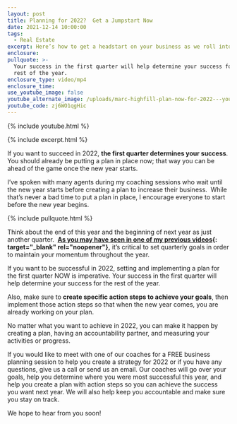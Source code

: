 ```yaml
---
layout: post
title: Planning for 2022?  Get a Jumpstart Now
date: 2021-12-14 10:00:00
tags:
  - Real Estate
excerpt: Here’s how to get a headstart on your business as we roll into 2022.
enclosure:
pullquote: >-
  Your success in the first quarter will help determine your success for the
  rest of the year.
enclosure_type: video/mp4
enclosure_time:
use_youtube_image: false
youtube_alternate_image: /uploads/marc-highfill-plan-now-for-2022---youtube.jpg
youtube_code: zj6WO1qgHic
---
```

{% include youtube.html %}

{% include excerpt.html %}

If you want to succeed in 2022, **the first quarter determines your success**. You should already be putting a plan in place now; that way you can be ahead of the game once the new year starts.

I’ve spoken with many agents during my coaching sessions who wait until the new year starts before creating a plan to increase their business.&nbsp; While that’s never a bad time to put a plan in place, I encourage everyone to start before the new year begins.

{% include pullquote.html %}

Think about the end of this year and the beginning of next year as just another quarter.&nbsp; **[As you may have seen in one of my previous videos](https://richmondrealestatejobs.com/set-yourself-up-for-real-estate-success-with-these-tips.html){: target="_blank" rel="noopener"},** it’s critical to set quarterly goals in order to maintain your momentum throughout the year.

If you want to be successful in 2022, setting and implementing a plan for the first quarter NOW is imperative. Your success in the first quarter will help determine your success for the rest of the year.

Also, make sure to **create specific action steps to achieve your goals**, then implement those action steps so that when the new year comes, you are already working on your plan.

No matter what you want to achieve in 2022, you can make it happen by creating a plan, having an accountability partner, and measuring your activities or progress.

If you would like to meet with one of our coaches for a FREE business planning session to help you create a strategy for 2022 or if you have any questions, give us a call or send us an email. Our coaches will go over your goals, help you determine where you were most successful this year, and help you create a plan with action steps so you can achieve the success you want next year. We will also help keep you accountable and make sure you stay on track.

We hope to hear from you soon\!
